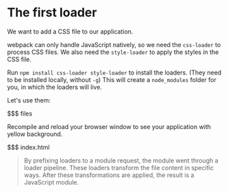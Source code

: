 # The first loader

We want to add a CSS file to our application.

webpack can only handle JavaScript natively, so we need the `css-loader` to process CSS files. We also need the `style-loader` to apply the styles in the CSS file.

Run `npm install css-loader style-loader` to install the loaders. (They need to be installed locally, without `-g`) This will create a `node_modules` folder for you, in which the loaders will live.

Let's use them:

$$$ files

Recompile and reload your browser window to see your application with yellow background.

$$$ index.html

> By prefixing loaders to a module request, the module went through a loader pipeline. These loaders transform the file content in specific ways. After these transformations are applied, the result is a JavaScript module.
